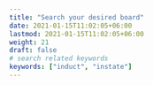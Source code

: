```yaml
---
title: "Search your desired board"
date: 2021-01-15T11:02:05+06:00
lastmod: 2021-01-15T11:02:05+06:00
weight: 21
draft: false
# search related keywords
keywords: ["induct", "instate"]
---
```


